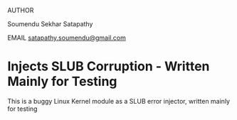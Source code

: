 AUTHOR

Soumendu Sekhar Satapathy

EMAIL
satapathy.soumendu@gmail.com

# Injects SLUB Corruption - Written Mainly for Testing 
This is a buggy Linux Kernel module as a SLUB error injector, written mainly for testing
